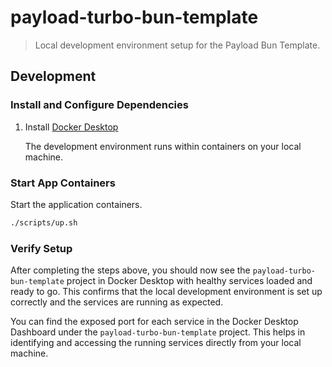 # payload-turbo-bun-template

> Local development environment setup for the Payload Bun Template.

## Development

### Install and Configure Dependencies

1. Install [Docker Desktop](https://www.docker.com/products/docker-desktop/)

    The development environment runs within containers on your local machine.

### Start App Containers

Start the application containers.

```bash
./scripts/up.sh
```

### Verify Setup

After completing the steps above, you should now see the `payload-turbo-bun-template` project in Docker Desktop with healthy services loaded and ready to go. This confirms that the local development environment is set up correctly and the services are running as expected.

You can find the exposed port for each service in the Docker Desktop Dashboard under the `payload-turbo-bun-template` project. This helps in identifying and accessing the running services directly from your local machine.
